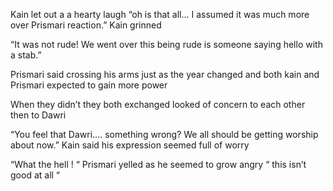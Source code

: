 Kain let out a a hearty laugh “oh is that all... I assumed it was much more over Prismari reaction.” Kain grinned

“It was not rude! We went over this being rude is someone saying hello with a stab.” 

Prismari said crossing his arms  just as the year changed and both kain and Prismari expected to gain more power 

When they didn’t they both exchanged looked of concern to each other then to Dawri 

“You feel that Dawri.... something wrong? We all should be getting worship about now.” Kain said his expression seemed full of worry 


“What the hell ! “ Prismari yelled as he seemed to grow angry  “ this isn’t good at all “